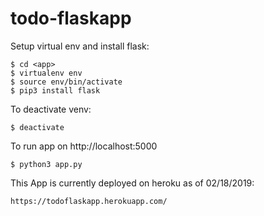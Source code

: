 # todo-flaskapp

Setup virtual env and install flask:         
```
$ cd <app>
$ virtualenv env
$ source env/bin/activate 
$ pip3 install flask
```  

To deactivate venv:   
```
$ deactivate
```  

To run app on http://localhost:5000 
```
$ python3 app.py
```

This App is currently deployed on heroku as of 02/18/2019:
```
https://todoflaskapp.herokuapp.com/
```
